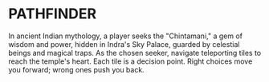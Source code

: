# PATHFINDER
In ancient Indian mythology, a player seeks the "Chintamani," a gem of wisdom and power, hidden in Indra's Sky Palace, guarded by celestial beings and magical traps. As the chosen seeker, navigate teleporting tiles to reach the temple's heart. Each tile is a decision point. Right choices move you forward; wrong ones push you back.
